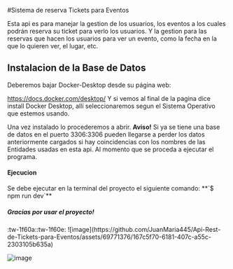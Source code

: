 #Sistema de reserva Tickets para Eventos
<p>
Esta api es para manejar la gestion de los usuarios, los eventos a los cuales podrán reserva su ticket para verlo los usuarios. Y la gestion para las reservas que hacen los usuarios para ver un evento,  como la fecha en la que lo quieren ver, el lugar, etc.
</p>

<h2>
Instalacion de la Base de Datos
</h2>
<p>
Deberemos bajar Docker-Desktop desde su página web:

https://docs.docker.com/desktop/
Y si vemos al final de la pagina dice install Docker Desktop, allí seleccionaremos segun el Sistema Operativo que estemos usando.

Una vez instalado lo procederemos a abrir.
**Aviso!**
Si ya se tiene una base de datos en el puerto 3306:3306 pueden llegarse a perder los datos anteriormente cargados si hay coincidencias con los nombres de las Entidades usadas en esta api. Al momento que se proceda a ejecutar el programa.
</p>
<h4>
Ejecucion
</h4>
<p>
Se debe ejecutar en la terminal del proyecto el siguiente comando:
**`$ npm run dev`**
</p>

<h5>
Gracias por usar el proyecto!
</h5>
:tw-1f60a::tw-1f60e:
![image](https://github.com/JuanMaria445/Api-Rest-de-Tickets-para-Eventos/assets/69771376/167c5f70-6181-407c-a55c-2303105b635a)


![image](https://github.com/JuanMaria445/Api-Rest-de-Tickets-para-Eventos/assets/69771376/bc51bd69-f0df-4e2b-a587-6377585e4841)

